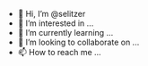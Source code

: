 - 👋 Hi, I’m @selitzer
- 👀 I’m interested in ...
- 🌱 I’m currently learning ...
- 💞️ I’m looking to collaborate on ...
- 📫 How to reach me ...

<!---
selitzer/selitzer is a ✨ special ✨ repository because its `README.md` (this file) appears on your GitHub profile.
You can click the Preview link to take a look at your changes.
--->
